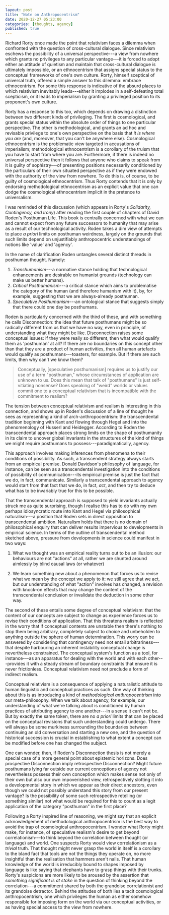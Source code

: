 ```yaml
---
layout: post
title: "Note on Anthropocentrism"
date: 2020-12-27 05:23:00
categories: [thoughts, agency]
published: true
---
```


Richard Rorty once made the point that relativism faces a dilemma when confronted with the question of cross-cultural dialogue. Since relativism eschews the possibility of a universal perspective---a view from nowhere which grants no privileges to any particular vantage---it is forced to adopt either an attitude of quietism and maintain that cross-cultural dialogue is ultimately impossible, or an ethnocentrism that assigns special status to the conceptual frameworks of one's own culture. Rorty, himself sceptical of universal truth, offered a simple answer to this dilemma: embrace ethnocentrism. For some this response is indicative of the absurd places to which relativism inevitably leads---either it implodes in a self-defeating total scepticism, or it leads to imperialism by granting a privileged position to its proponent's own culture.

Rorty has a response to this too, which depends on drawing a distinction between two different kinds of privileging. The first is cosmological, and grants special status within the absolute order of things to one particular perspective. The other is methodological, and grants an ad hoc and revisable privilege to one's own perspective on the basis that _it is where you are_ (and, moreover, that you can't be anywhere else). Cosmological ethnocentrism is the problematic view targeted in accusations of imperialism; methodological ethnocentrism is a corollary of the truism that you have to start from where you are. Furthermore, if there is indeed no universal perspective then it follows that anyone who claims to speak from it is guilty of sophistry---of presenting positions necessarily conditioned by the particulars of their own situated perspective as if they were endowed with the authority of the view from nowhere. To do this is, of course, to be guilty of cosmological ethnocentrism. Thus Rorty contends that it is only by endorsing methodological ethnocentrism as an explicit value that one can dodge the cosmological ethnocentrism implicit in the pretence to universalism.

I was reminded of this discussion (which appears in Rorty's _Solidarity, Contingency, and Irony_) after reading the first couple of chapters of David Roden's Posthuman Life. This book is centrally concerned with what we can and cannot expect from any future successors to humanity that may arise as a result of our technological activity. Roden takes a dim view of attempts to place _a priori_ limits on posthuman weirdness, largely on the grounds that such limits depend on unjustifiably anthropocentric understandings of notions like 'value' and 'agency'.

In the name of clarification Roden untangles several distinct threads in posthuman thought. Namely:

1. _Transhumanism_---a normative stance holding that technological enhancements are desirable on humanist grounds (technology can make us better humans).
2. _Critical Posthumanism_---a critical stance which aims to problematise the category of the human (and therefore humanism with it), by, for example, suggesting that we are always-already posthuman.
3. _Speculative Posthumanism_---an ontological stance that suggests simply that there could one day be posthumans.

Roden is particularly concerned with the third of these, and with something he calls Disconnection: the idea that future posthumans might be so radically different from us that we have no way, even in principle, of understanding what they might be like. Disconnection raises some conceptual issues: if they were really so different, then what would qualify them as 'posthuman' at all? If there are no boundaries on this concept other than that they are a product of human activities, then all human artefacts would qualify as posthumans---toasters, for example. But if there are such limits, then why can't we know them?

> Conceptually, [speculative posthumanism] requires us to justify our use of a term "posthuman," whose circumstances of application are unknown to us. Does this mean that talk of "posthumans" is just self-vitiating nonsense? Does speaking of "weird" worlds or values commit one to a conceptual relativism that is incompatible with the commitment to realism?

The tension between conceptual relativism and realism is interesting in this connection, and shows up in Roden's discussion of a line of thought he sees as representing a kind of arch-anthropocentrism: the transcendental tradition beginning with Kant and flowing through Hegel and into the phenomenology of Husserl and Heidegger. According to Roden the transcendental approach places strong limits on the shape of posthumanity in its claim to uncover global invariants in the structures of the kind of things we might require posthumans to possess---paradigmatically, agency.

This approach involves making inferences from phenomena to their conditions of possibility. As such, a transcendent strategy always starts from an empirical premise. Donald Davidson's philosophy of language, for instance, can be seen as a transcendental investigation into the conditions of possibility of communication---its empirical premise is just the fact that we do, in fact, communicate. Similarly a transcendental approach to agency would start from that fact that we do, in fact, _act_, and then try to deduce what has to be invariably true for this to be possible.

That the transcendental approach is supposed to yield invariants actually struck me as quite surprising, though I realise this has to do with my own perhaps idiosyncratic route into Kant and Hegel via philosophical naturalism---a position that Roden sets in direct opposition to transcendental ambition. Naturalism holds that there is no domain of philosophical enquiry that can deliver results impervious to developments in empirical science. In terms of the outline of transcendental method sketched above, pressure from developments in science could manifest in two ways:

1. What we thought was an empirical reality turns out to be an illusion: our behaviours are not "actions" at all, rather we are shunted around aimlessly by blind causal laws (or whatever)

2. We learn something new about a phenomenon that forces us to revise what we mean by the concept we apply to it: we still agree that we act, but our understanding of what "action" involves has changed, a revision with knock-on effects that may change the content of the transcendental conclusion or invalidate the deduction in some other way.

The second of these entails some degree of conceptual relativism: that the content of our concepts are subject to change as experience forces us to revise their conditions of application. That this threatens realism is reflected in the worry that if conceptual contents are unstable then there's nothing to stop them being arbitrary, completely subject to choice and unbeholden to anything outside the sphere of human determination. This worry can be answered by considering that contingency need not entail arbitrariness---that despite harbouring an inherent instability conceptual change is nevertheless constrained. The conceptual system's function as a tool, for instance---as an apparatus for dealing with the world and with each other---provides it with a steady stream of boundary constraints that ensure it is never frictionless. Conceptual relativism need not preclude a form of indirect realism.

Conceptual relativism is a consequence of applying a naturalistic attitude to human linguistic and conceptual practices as such. One way of thinking about this is as introducing a kind of _methodological anthropocentrism_ into our meta-philosophy. When we talk about agency, for example, our understanding of what we're talking about is conditioned by human practices of attributing agency to one another---in a sense it can't not be. But by exactly the same token, there are no _a priori_ limits that can be placed on the conceptual revisions that such understanding could undergo. There will always be some murkiness surrounding the boundaries between continuing an old conversation and starting a new one, and the question of historical succession is crucial in establishing to what extent a concept can be modified before one has changed the subject.

One can wonder, then, if Roden's Disconnection thesis is not merely a special case of a more general point about epistemic horizons. Does prospective Disconnection imply retrospective Disconnection? Might future posthumans lying far outside our current conceptions of agency not nevertheless possess their own conception which makes sense not only of their own but also our own impoverished view, retrospectively slotting it into a developmental story in which we appear as their direct ancestors, even though _we_ could not possibly understand this story from our present vantage? Is the possibility of some such retrospective retelling (or something similar) not what would be required for this to count as a legit application of the category "posthuman" in the first place?

Following a Rorty inspired line of reasoning, we might say that an explicit acknowledgement of methodological anthropocentrism is the best way to avoid the trap of cosmological anthropocentrism. I wonder what Rorty might make, for instance, of speculative realism's desire to get beyond correlationism---to think beyond the correlation between thought (or language) and world. One suspects Rorty would view correlationism as a _trivial_ truth. That thought might never grasp the world in itself is a corollary to the bland fact that tools are not the things they operate on, no more insightful than the realisation that hammers aren't nails. That human knowledge of the world is irreducibly bound to shapes imposed by language is like saying that elephants have to grasp things with their trunks. Rorty's suspicions are more likely to be aroused by the assertion that _something significant is at stake_ in the question of thinking beyond the correlation---a commitment shared by both the grandoise correlationist and its grandoise detractor. Behind the attitudes of both lies a tacit cosmological anthropocentrism, one which privileges the human as either somehow responsible for imposing form on the world via our conceptual activities, or as having special access to the view from nowhere.
